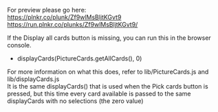 For preview please go here: \
https://plnkr.co/plunk/Zf9wlMsBljtKGvt9 \
https://run.plnkr.co/plunks/Zf9wlMsBljtKGvt9/ 

If the Display all cards button is missing, you can run this in the browser console.
- displayCards(PictureCards.getAllCards(), 0)

For more information on what this does, refer to lib/PictureCards.js and lib/displayCards.js \
It is the same displayCards() that is used when the Pick cards button is pressed, but this time every card available is passed to the same displayCards with no selections (the zero value)



